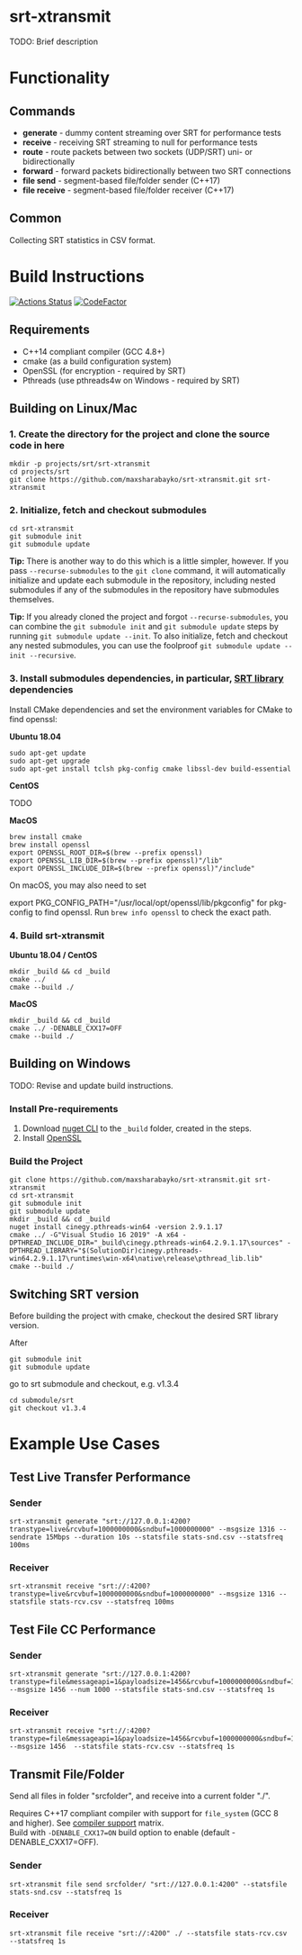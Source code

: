 # srt-xtransmit

TODO: Brief description


# Functionality

## Commands

* **generate** -  dummy content streaming over SRT for performance tests
* **receive** - receiving SRT streaming to null for performance tests
* **route** - route packets between two sockets (UDP/SRT) uni- or bidirectionally
* **forward** - forward packets bidirectionally between two SRT connections
* **file send** - segment-based file/folder sender (C++17)
* **file receive** - segment-based file/folder receiver (C++17)

## Common

Collecting SRT statistics in CSV format.


# Build Instructions

[![Actions Status](https://github.com/maxsharabayko/srt-xtransmit/workflows/C/C++%20CI/badge.svg)](https://github.com/maxsharabayko/srt-xtransmit/actions)
[![CodeFactor](https://www.codefactor.io/repository/github/maxsharabayko/srt-xtransmit/badge)](https://www.codefactor.io/repository/github/maxsharabayko/srt-xtransmit)

## Requirements

* C++14 compliant compiler (GCC 4.8+)
* cmake (as a build configuration system)
* OpenSSL (for encryption - required by SRT)
* Pthreads (use pthreads4w on Windows - required by SRT)

## Building on Linux/Mac

### 1. Create the directory for the project and clone the source code in here
```
mkdir -p projects/srt/srt-xtransmit
cd projects/srt
git clone https://github.com/maxsharabayko/srt-xtransmit.git srt-xtransmit
```

### 2. Initialize, fetch and checkout submodules
```
cd srt-xtransmit
git submodule init
git submodule update
```

<!-- https://git-scm.com/book/en/v2/Git-Tools-Submodules -->

**Tip:** There is another way to do this which is a little simpler, however. If you pass `--recurse-submodules` to the `git clone` command, it will automatically initialize and update each submodule in the repository, including nested submodules if any of the submodules in the repository have submodules themselves.

**Tip:** If you already cloned the project and forgot `--recurse-submodules`, you can combine the `git submodule init` and `git submodule update` steps by running `git submodule update --init`. To also initialize, fetch and checkout any nested submodules, you can use the foolproof `git submodule update --init --recursive`.

### 3. Install submodules dependencies, in particular, [SRT library](https://github.com/Haivision/srt) dependencies

Install CMake dependencies and set the environment variables for CMake to find openssl:

**Ubuntu 18.04**
```
sudo apt-get update
sudo apt-get upgrade
sudo apt-get install tclsh pkg-config cmake libssl-dev build-essential
```

**CentOS**

TODO

**MacOS**
```
brew install cmake
brew install openssl
export OPENSSL_ROOT_DIR=$(brew --prefix openssl)
export OPENSSL_LIB_DIR=$(brew --prefix openssl)"/lib"
export OPENSSL_INCLUDE_DIR=$(brew --prefix openssl)"/include"
```

On macOS, you may also need to set

export PKG_CONFIG_PATH="/usr/local/opt/openssl/lib/pkgconfig"
for pkg-config to find openssl. Run `brew info openssl` to check the exact path.

### 4. Build srt-xtransmit

**Ubuntu 18.04 / CentOS**
```
mkdir _build && cd _build
cmake ../
cmake --build ./
```

**MacOS**
```
mkdir _build && cd _build
cmake ../ -DENABLE_CXX17=OFF
cmake --build ./
```

## Building on Windows

TODO: Revise and update build instructions.

### Install Pre-requirements

1. Download [nuget CLI](https://www.nuget.org/downloads) to the `_build` folder, created in the steps.
2. Install [OpenSSL](http://slproweb.com/download/Win64OpenSSL_Light-1_1_1c.exe)

### Build the Project
```
git clone https://github.com/maxsharabayko/srt-xtransmit.git srt-xtransmit
cd srt-xtransmit
git submodule init
git submodule update
mkdir _build && cd _build
nuget install cinegy.pthreads-win64 -version 2.9.1.17
cmake ../ -G"Visual Studio 16 2019" -A x64 -DPTHREAD_INCLUDE_DIR="_build\cinegy.pthreads-win64.2.9.1.17\sources" -DPTHREAD_LIBRARY="$(SolutionDir)cinegy.pthreads-win64.2.9.1.17\runtimes\win-x64\native\release\pthread_lib.lib"
cmake --build ./
```

## Switching SRT version

Before building the project with cmake, checkout the desired SRT library version.

After 
```
git submodule init
git submodule update
```
go to srt submodule and checkout, e.g. v1.3.4

```
cd submodule/srt
git checkout v1.3.4
```


# Example Use Cases

## Test Live Transfer Performance

### Sender

```
srt-xtransmit generate "srt://127.0.0.1:4200?transtype=live&rcvbuf=1000000000&sndbuf=1000000000" --msgsize 1316 --sendrate 15Mbps --duration 10s --statsfile stats-snd.csv --statsfreq 100ms
```

### Receiver

```
srt-xtransmit receive "srt://:4200?transtype=live&rcvbuf=1000000000&sndbuf=1000000000" --msgsize 1316 --statsfile stats-rcv.csv --statsfreq 100ms
```

## Test File CC Performance

### Sender

```
srt-xtransmit generate "srt://127.0.0.1:4200?transtype=file&messageapi=1&payloadsize=1456&rcvbuf=1000000000&sndbuf=1000000000&fc=800000" --msgsize 1456 --num 1000 --statsfile stats-snd.csv --statsfreq 1s
```

### Receiver

```
srt-xtransmit receive "srt://:4200?transtype=file&messageapi=1&payloadsize=1456&rcvbuf=1000000000&sndbuf=1000000000&fc=800000" --msgsize 1456  --statsfile stats-rcv.csv --statsfreq 1s
```



## Transmit File/Folder

Send all files in folder "srcfolder", and  receive into a current folder "./".

Requires C++17 compliant compiler with support for `file_system` (GCC 8 and higher). See [compiler support](https://en.cppreference.com/w/cpp/compiler_support) matrix. \
Build with `-DENABLE_CXX17=ON` build option to enable (default -DENABLE_CXX17=OFF).

### Sender
```
srt-xtransmit file send srcfolder/ "srt://127.0.0.1:4200" --statsfile stats-snd.csv --statsfreq 1s
```

### Receiver
```
srt-xtransmit file receive "srt://:4200" ./ --statsfile stats-rcv.csv --statsfreq 1s
```